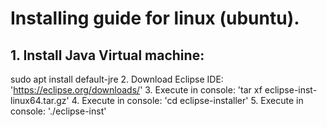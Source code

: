 # Installing guide for linux (ubuntu).
## 1. Install Java Virtual machine:
sudo apt install default-jre
2. Download Eclipse IDE:
'https://eclipse.org/downloads/'
3. Execute in console: 'tar xf eclipse-inst-linux64.tar.gz'
4. Execute in console: 'cd eclipse-installer'
5. Execute in console: './eclipse-inst'
